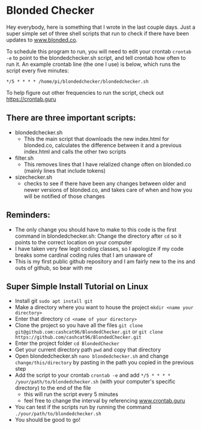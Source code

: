 # Blonded Checker
Hey everybody, here is something that I wrote in the last couple days.  Just a super simple set of three shell scripts that run to check if there have been updates to www.blonded.co.

To schedule this program to run, you will need to edit your crontab ```crontab -e``` to point to the blondedchecker.sh script, and tell crontab how often to run it. An example crontab line (the one I use) is below, which runs the script every five minutes:
```
*/5 * * * * /home/pi/blondedchecker/blondedchecker.sh
```
To help figure out other frequencies to run the script, check out https://crontab.guru
## There are three important scripts:
- blondedchecker.sh
  - This the main script that downloads the new index.html for blonded.co, calculates the difference between it and a previous index.html and calls the other two scripts
- filter.sh
  - This removes lines that I have relalized change often on blonded.co (mainly lines that include tokens)
- sizechecker.sh
  - checks to see if there have been any changes between older and newer versions of blonded.co, and takes care of when and how you will be notified of those changes

## Reminders:
- The only change you should have to make to this code is the first command in blondedchecker.sh:  Change the directory after ```cd``` so it points to the correct location on your computer
- I have taken very few legit coding classes, so I apologize if my code breaks some cardinal coding rules that I am unaware of
- This is my first public github repository and I am fairly new to the ins and outs of github, so bear with me

## Super Simple Install Tutorial on Linux
- Install git ```sudo apt install git```
- Make a directory where you want to house the project ```mkdir <name your directory>```
- Enter that directory ```cd <name of your directory>```
- Clone the project so you have all the files ```git clone git@github.com:cashcat96/BlondedChecker.git``` or ```git clone https://github.com/cashcat96/BlondedChecker.git```
- Enter the project folder ```cd BlondedChecker```
- Get your current directory path ```pwd``` and copy that directory
- Open blondedchecker.sh ```nano blondedchecker.sh``` and change ```change/this/directory``` by pasting in the path you copied in the previous step
- Add the script to your crontab ```crontab -e``` and add ```*/5 * * * * /your/path/to/blondedchecker.sh``` (with your computer's specific directory) to the end of the file
  - this will run the script every 5 minutes
  - feel free to change the interval by referencing www.crontab.guru
- You can test if the scripts run by running the command ```./your/path/to/blondedchecker.sh```
- You should be good to go!
